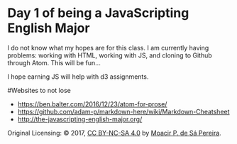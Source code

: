 # Day 1 of being a JavaScripting English Major

I do not know what my hopes are for this class. I am currently having problems: working with HTML, working with JS, and cloning to Github through Atom. This will be fun...

I hope earning JS will help with d3 assignments.

#Websites to not lose
* https://ben.balter.com/2016/12/23/atom-for-prose/
* https://github.com/adam-p/markdown-here/wiki/Markdown-Cheatsheet
* http://the-javascripting-english-major.org/

Original Licensing:
© 2017, [CC BY-NC-SA 4.0](https://creativecommons.org/licenses/by-nc-sa/4.0/) by
[Moacir P. de Sá Pereira](http://moacir.com).
